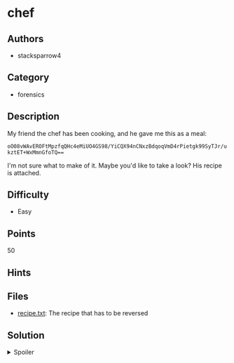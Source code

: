 # chef

## Authors

- stacksparrow4

## Category

- forensics

## Description

My friend the chef has been cooking, and he gave me this as a meal:

`oO08vWAvEROFtMpzfqQHc4eMiUO4GS98/YiCQX94nCNxzBdqoqVmD4rPietgk99SyTJr/ukztET+WxMmnGfoTQ==`

I'm not sure what to make of it. Maybe you'd like to take a look? His recipe
is attached.

## Difficulty

- Easy

## Points

50

## Hints

## Files

- [recipe.txt](./_ctfd/files/recipe.txt): The recipe that has to be reversed

## Solution

<details>
<summary>Spoiler</summary>

### Idea

A cyberchef recipe is provided, it must be reversed to retrieve the flag.

### Walkthrough

Copy the recipe in reverse order, and using the reverse operations for each step.
Then input the output from the other recipe to retrieve the flag.
Here is the url for the reversed recipe:

```
https://gchq.github.io/CyberChef/#recipe=From_Base64('A-Za-z0-9%2B/%3D',true,false)To_Hex('Space',0)Reverse('Character')AES_Decrypt(%7B'option':'Hex','string':'5ec50c5ec50c5ec50c5ec50c5ec50c5'%7D,%7B'option':'Hex','string':'5ec50c5ec50c5ec50c5ec50c5ec50c5'%7D,'CBC','Hex','Raw',%7B'option':'Hex','string':''%7D,%7B'option':'Hex','string':''%7D)From_Punycode(false)From_Braille()&input=b08wOHZXQXZFUk9GdE1wemZxUUhjNGVNaVVPNEdTOTgvWWlDUVg5NG5DTnh6QmRxb3FWbUQ0clBpZXRnazk5U3lUSnIvdWt6dEVUK1d4TW1uR2ZvVFE9PQ
```

### Flag

`OWEEK{cyB3r_ch3f_c00kin_s0meth!ng_up}`

</details>
